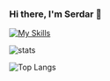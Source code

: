 ### Hi there, I'm Serdar 👋

[![My Skills](https://skillicons.dev/icons?i=cs,net,js,bash,postgres,azure,redis,visualstudio,git,docker,kubernetes,elasticsearch,linux&theme=light)](https://skillicons.dev)
<!-- `cute color` -->

![stats](https://github-readme-stats.vercel.app/api?username=semizse&count_private=true&show_icons=true&border_color=f4f2ed)

![Top Langs](https://github-readme-stats.vercel.app/api/top-langs/?username=semizse&layout=compact&border_color=f4f2ed)

<!--
**semizse/semizse** is a ✨ _special_ ✨ repository because its `README.md` (this file) appears on your GitHub profile.

Here are some ideas to get you started:

- 🔭 I’m currently working on ...
- 🌱 I’m currently learning ...
- 👯 I’m looking to collaborate on ...
- 🤔 I’m looking for help with ...
- 💬 Ask me about ...
- 📫 How to reach me: ...
- 😄 Pronouns: ...
- ⚡ Fun fact: ...
-->
